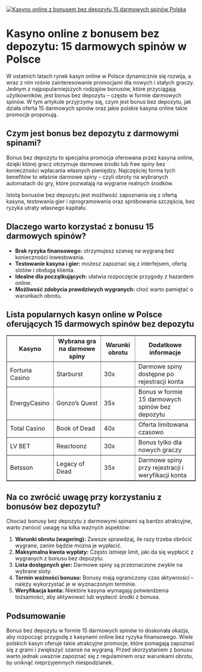 [![Kasyno online z bonusem bez depozytu 15 darmowych spinów Polska](https://123-caf.pages.dev/gitsignup.png)](https://vrmoo.ru/Bt82HjjY)

<h1>Kasyno online z bonusem bez depozytu: 15 darmowych spinów w Polsce</h1> <p>W ostatnich latach rynek kasyn online w Polsce dynamicznie się rozwija, a wraz z nim rośnie zainteresowanie promocjami dla nowych i stałych graczy. Jednym z najpopularniejszych rodzajów bonusów, które przyciągają użytkowników, jest bonus bez depozytu – często w formie darmowych spinów. W tym artykule przyjrzymy się, czym jest bonus bez depozytu, jak działa oferta 15 darmowych spinów oraz jakie polskie kasyna online takie promocje proponują.</p>  <h2>Czym jest bonus bez depozytu z darmowymi spinami?</h2> <p>Bonus bez depozytu to specjalna promocja oferowana przez kasyna online, dzięki której gracz otrzymuje darmowe środki lub free spiny bez konieczności wpłacania własnych pieniędzy. Najczęściej forma tych benefitów to właśnie darmowe spiny – czyli obroty na wybranych automatach do gry, które pozwalają na wygranie realnych środków.</p>  <p>Istotą bonusów bez depozytu jest możliwość zapoznania się z ofertą kasyna, testowania gier i oprogramowania oraz spróbowania szczęścia, bez ryzyka utraty własnego kapitału.</p>  <h2>Dlaczego warto korzystać z bonusu 15 darmowych spinów?</h2> <ul>   <li><strong>Brak ryzyka finansowego:</strong> otrzymujesz szansę na wygraną bez konieczności inwestowania.</li>   <li><strong>Testowanie kasyna i gier:</strong> możesz zapoznać się z interfejsem, ofertą slotów i obsługą klienta.</li>   <li><strong>Idealne dla początkujących:</strong> ułatwia rozpoczęcie przygody z hazardem online.</li>   <li><strong>Możliwość zdobycia prawdziwych wygranych:</strong> choć warto pamiętać o warunkach obrotu.</li> </ul>  <h2>Lista popularnych kasyn online w Polsce oferujących 15 darmowych spinów bez depozytu</h2> <table border="1" cellpadding="8" cellspacing="0" style="border-collapse: collapse; width: 100%;">   <thead>     <tr>       <th>Kasyno</th>       <th>Wybrana gra na darmowe spiny</th>       <th>Warunki obrotu</th>       <th>Dodatkowe informacje</th>     </tr>   </thead>   <tbody>     <tr>       <td>Fortuna Casino</td>       <td>Starburst</td>       <td>30x</td>       <td>Darmowe spiny dostępne po rejestracji konta</td>     </tr>     <tr>       <td>EnergyCasino</td>       <td>Gonzo’s Quest</td>       <td>35x</td>       <td>Bonus w formie 15 darmowych spinów bez depozytu</td>     </tr>     <tr>       <td>Total Casino</td>       <td>Book of Dead</td>       <td>40x</td>       <td>Oferta limitowana czasowo</td>     </tr>     <tr>       <td>LV BET</td>       <td>Reactoonz</td>       <td>30x</td>       <td>Bonus tylko dla nowych graczy</td>     </tr>     <tr>       <td>Betsson</td>       <td>Legacy of Dead</td>       <td>35x</td>       <td>Darmowe spiny przy rejestracji i weryfikacji konta</td>     </tr>   </tbody> </table>  <h2>Na co zwrócić uwagę przy korzystaniu z bonusów bez depozytu?</h2> <p>Chociaż bonusy bez depozytu z darmowymi spinami są bardzo atrakcyjne, warto zwrócić uwagę na kilka ważnych aspektów:</p> <ol>   <li><strong>Warunki obrotu (wagering):</strong> Zawsze sprawdzaj, ile razy trzeba obrócić wygrane, zanim będzie można je wypłacić.</li>   <li><strong>Maksymalna kwota wypłaty:</strong> Często istnieje limit, jaki da się wypłacić z wygranych z bonusu bez depozytu.</li>   <li><strong>Lista dostępnych gier:</strong> Darmowe spiny są przeznaczone zwykle na wybrane sloty.</li>   <li><strong>Termin ważności bonusu:</strong> Bonusy mają ograniczony czas aktywności – należy wykorzystać je w wyznaczonym terminie.</li>   <li><strong>Weryfikacja konta:</strong> Niektóre kasyna wymagają potwierdzenia tożsamości, aby aktywować lub wypłacić środki z bonusa.</li> </ol>  <h2>Podsumowanie</h2> <p>Bonus bez depozytu w formie 15 darmowych spinów to doskonała okazja, aby rozpocząć przygodę z kasynami online bez ryzyka finansowego. Wiele polskich kasyn oferuje takie atrakcyjne promocje, które pomagają zapoznać się z grami i zwiększyć szanse na wygraną. Przed skorzystaniem z bonusu warto jednak uważnie zapoznać się z regulaminem oraz warunkami obrotu, by uniknąć nieprzyjemnych niespodzianek.</p>